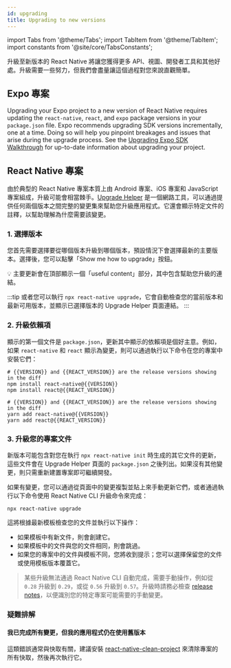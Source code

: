```yaml
---
id: upgrading
title: Upgrading to new versions
---
```


import Tabs from '@theme/Tabs'; import TabItem from '@theme/TabItem'; import constants from '@site/core/TabsConstants';

升級至新版本的 React Native 將讓您獲得更多 API、視圖、開發者工具和其他好處。升級需要一些努力，但我們會盡量讓這個過程對您來說直觀簡單。

## Expo 專案

Upgrading your Expo project to a new version of React Native requires updating the `react-native`, `react`, and `expo` package versions in your `package.json` file. Expo recommends upgrading SDK versions incrementally, one at a time. Doing so will help you pinpoint breakages and issues that arise during the upgrade process. See the [Upgrading Expo SDK Walkthrough](https://docs.expo.dev/workflow/upgrading-expo-sdk-walkthrough/) for up-to-date information about upgrading your project.

## React Native 專案

由於典型的 React Native 專案本質上由 Android 專案、iOS 專案和 JavaScript 專案組成，升級可能會相當棘手。[Upgrade Helper](https://react-native-community.github.io/upgrade-helper/) 是一個網路工具，可以通過提供任何兩個版本之間完整的變更集來幫助您升級應用程式。它還會顯示特定文件的註釋，以幫助理解為什麼需要該變更。

### 1. 選擇版本

您首先需要選擇要從哪個版本升級到哪個版本，預設情況下會選擇最新的主要版本。選擇後，您可以點擊「Show me how to upgrade」按鈕。

💡 主要更新會在頂部顯示一個「useful content」部分，其中包含幫助您升級的連結。

:::tip
或者您可以執行 `npx react-native upgrade`，它會自動檢查您的當前版本和最新可用版本，並顯示已選擇版本的 Upgrade Helper 頁面連結。
:::

### 2. 升級依賴項

顯示的第一個文件是 `package.json`，更新其中顯示的依賴項是個好主意。例如，如果 `react-native` 和 `react` 顯示為變更，則可以通過執行以下命令在您的專案中安裝它們：

<Tabs groupId="package-manager" queryString defaultValue={constants.defaultPackageManager} values={constants.packageManagers}>
<TabItem value="npm">

```shell
# {{VERSION}} and {{REACT_VERSION}} are the release versions showing in the diff
npm install react-native@{{VERSION}}
npm install react@{{REACT_VERSION}}
```

</TabItem>
<TabItem value="yarn">

```shell
# {{VERSION}} and {{REACT_VERSION}} are the release versions showing in the diff
yarn add react-native@{{VERSION}}
yarn add react@{{REACT_VERSION}}
```

</TabItem>
</Tabs>

### 3. 升級您的專案文件

新版本可能包含對您在執行 `npx react-native init` 時生成的其它文件的更新，這些文件會在 Upgrade Helper 頁面的 `package.json` 之後列出。如果沒有其他變更，則只需重新建置專案即可繼續開發。

如果有變更，您可以通過從頁面中的變更複製並貼上來手動更新它們，或者通過執行以下命令使用 React Native CLI 升級命令來完成：

```shell
npx react-native upgrade
```

這將根據最新模板檢查您的文件並執行以下操作：

- 如果模板中有新文件，則會創建它。
- 如果模板中的文件與您的文件相同，則會跳過。
- 如果您的專案中的文件與模板不同，您將收到提示；您可以選擇保留您的文件或使用模板版本覆蓋它。

> 某些升級無法通過 React Native CLI 自動完成，需要手動操作，例如從 `0.28` 升級到 `0.29`，或從 `0.56` 升級到 `0.57`。升級時請務必檢查 [release notes](https://github.com/facebook/react-native/releases)，以便識別您的特定專案可能需要的手動變更。

### 疑難排解

#### 我已完成所有變更，但我的應用程式仍在使用舊版本

這類錯誤通常與快取有關，建議安裝 [react-native-clean-project](https://github.com/pmadruga/react-native-clean-project) 來清除專案的所有快取，然後再次執行它。